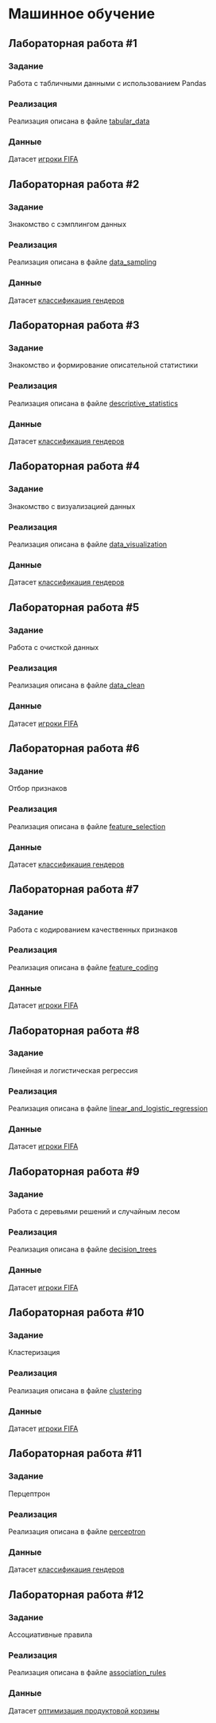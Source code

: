 # Машинное обучение

## Лабораторная работа #1
### Задание
Работа с табличными данными с использованием Pandas
### Реализация
Реализация описана в файле [tabular_data](tabular_data.ipynb)
### Данные
Датасет [игроки FIFA](datasets/fifa_players.csv)

## Лабораторная работа #2
### Задание
Знакомство с сэмплингом данных
### Реализация
Реализация описана в файле [data_sampling](data_sampling.ipynb)
### Данные
Датасет [классификация гендеров](datasets/gender_classification.csv)

## Лабораторная работа #3
### Задание
Знакомство и формирование описательной статистики
### Реализация
Реализация описана в файле [descriptive_statistics](descriptive_statistics.ipynb)
### Данные
Датасет [классификация гендеров](datasets/gender_classification.csv)

## Лабораторная работа #4
### Задание
Знакомство с визуализацией данных
### Реализация
Реализация описана в файле [data_visualization](data_visualization.ipynb)
### Данные
Датасет [классификация гендеров](datasets/gender_classification.csv)

## Лабораторная работа #5
### Задание
Работа с очисткой данных
### Реализация
Реализация описана в файле [data_clean](data_clean.ipynb)
### Данные
Датасет [игроки FIFA](datasets/fifa_players.csv)

## Лабораторная работа #6
### Задание
Отбор признаков
### Реализация
Реализация описана в файле [feature_selection](feature_selection.ipynb)
### Данные
Датасет [классификация гендеров](datasets/gender_classification.csv)

## Лабораторная работа #7
### Задание
Работа с кодированием качественных признаков
### Реализация
Реализация описана в файле [feature_coding](feature_coding.ipynb)
### Данные
Датасет [игроки FIFA](datasets/gender_classification.csv)

## Лабораторная работа #8
### Задание
Линейная и логистическая регрессия
### Реализация
Реализация описана в файле [linear_and_logistic_regression](linear_and_logistic_regression.ipynb)
### Данные
Датасет [игроки FIFA](datasets/fifa_players.csv)

## Лабораторная работа #9
### Задание
Работа с деревьями решений и случайным лесом
### Реализация
Реализация описана в файле [decision_trees](decision_trees.ipynb)
### Данные
Датасет [игроки FIFA](datasets/fifa_players.csv)

## Лабораторная работа #10
### Задание
Кластеризация
### Реализация
Реализация описана в файле [сlustering](сlustering.ipynb)
### Данные
Датасет [игроки FIFA](datasets/fifa_players.csv)

## Лабораторная работа #11
### Задание
Перцептрон
### Реализация
Реализация описана в файле [perceptron](perceptron.ipynb)
### Данные
Датасет [классификация гендеров](datasets/gender_classification.csv)

## Лабораторная работа #12
### Задание
Ассоциативные правила 
### Реализация
Реализация описана в файле [association_rules](association_rules.ipynb)
### Данные
Датасет [оптимизация продуктовой корзины](datasets/Market_Basket_Optimisation.csv)